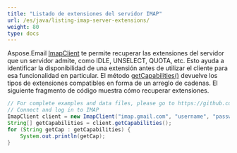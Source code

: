 ```yaml
---
title: "Listado de extensiones del servidor IMAP"
url: /es/java/listing-imap-server-extensions/
weight: 80
type: docs
---
```



Aspose.Email [ImapClient](https://reference.aspose.com/email/java/com.aspose.email/imapclient/) te permite recuperar las extensiones del servidor que un servidor admite, como IDLE, UNSELECT, QUOTA, etc. Esto ayuda a identificar la disponibilidad de una extensión antes de utilizar el cliente para esa funcionalidad en particular. El método [getCapabilities()](https://reference.aspose.com/email/java/com.aspose.email/imapclient/#getCapabilities--) devuelve los tipos de extensiones compatibles en forma de un arreglo de cadenas. El siguiente fragmento de código muestra cómo recuperar extensiones.

~~~Java
// For complete examples and data files, please go to https://github.com/aspose-email/Aspose.Email-for-Java
// Connect and log in to IMAP
ImapClient client = new ImapClient("imap.gmail.com", "username", "password");
String[] getCapabilities = client.getCapabilities();
for (String getCap : getCapabilities) {
    System.out.println(getCap);
}
~~~
